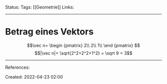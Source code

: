 Status:
Tags: [[Geometrie]]
Links:
___
# Betrag eines Vektors
$$\vec n=
\begin {pmatrix}
2\\ 2\\ 1\\
\end {pmatrix}
$$
$$|\vec n|= \sqrt{2^2+2^2+1^2} = \sqrt 9 = 3$$
___
References:

Created: 2022-04-23 02:00